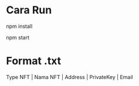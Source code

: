 # Cara Run
npm install 

npm start 

# Format .txt
Type NFT | Nama NFT | Address | PrivateKey | Email
